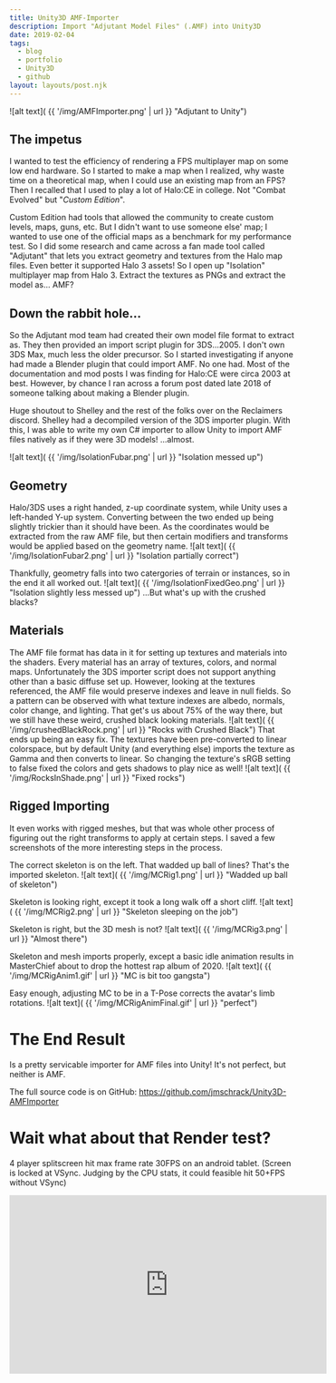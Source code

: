 ```yaml
---
title: Unity3D AMF-Importer
description: Import "Adjutant Model Files" (.AMF) into Unity3D
date: 2019-02-04
tags:
  - blog
  - portfolio
  - Unity3D
  - github
layout: layouts/post.njk
---
```


![alt text]( {{ '/img/AMFImporter.png' | url }} "Adjutant to Unity")


## The impetus
I wanted to test the efficiency of rendering a FPS multiplayer map on some low end hardware. So I started to make a map when I realized, why waste time on a theoretical map, when I could use an existing map from an FPS? Then I recalled that I used to play a lot of Halo:CE in college.  Not "Combat Evolved" but "_Custom Edition_". 

Custom Edition had tools that allowed the community to create custom levels, maps, guns, etc. But I didn't want to use someone else' map; I wanted to use one of the official maps as a benchmark for my performance test. So I did some research and came across a fan made tool called "Adjutant" that lets you extract geometry and textures from the Halo map files. Even better it supported Halo 3 assets! So I open up "Isolation" multiplayer map from Halo 3. Extract the textures as PNGs and extract the model as... AMF?

## Down the rabbit hole...
So the Adjutant mod team had created their own model file format to extract as.  They then provided an import script plugin for 3DS...2005.  I don't own 3DS Max, much less the older precursor. So I started investigating if anyone had made a Blender plugin that could import AMF.  No one had. Most of the documentation and mod posts I was finding for Halo:CE were circa 2003 at best. However, by chance I ran across a forum post dated late 2018 of someone talking about making a Blender plugin. 

Huge shoutout to Shelley and the rest of the folks over on the Reclaimers discord. Shelley had a decompiled version of the 3DS importer plugin. With this, I was able to write my own C# importer to allow Unity to import AMF files natively as if they were 3D models! ...almost.

![alt text]( {{ '/img/IsolationFubar.png' | url }} "Isolation messed up")

## Geometry

Halo/3DS uses a right handed, z-up coordinate system, while Unity uses a left-handed Y-up system.  Converting between the two ended up being slightly trickier than it should have been. As the coordinates would be extracted from the raw AMF file, but then certain modifiers and transforms would be applied based on the geometry name. 
![alt text]( {{ '/img/IsolationFubar2.png' | url }} "Isolation partially correct")

Thankfully, geometry falls into two catergories of terrain or instances, so in the end it all worked out.
![alt text]( {{ '/img/IsolationFixedGeo.png' | url }} "Isolation slightly less messed up")
...But what's up with the crushed blacks?

## Materials
The AMF file format has data in it for setting up textures and materials into the shaders. Every material has an array of textures, colors, and normal maps. Unfortunately the 3DS importer script does not support anything other than a basic diffuse set up. However, looking at the textures referenced, the AMF file would preserve indexes and leave in null fields. So a pattern can be observed with what texture indexes are albedo, normals, color change, and lighting. 
That get's us about 75% of the way there, but we still have these weird, crushed black looking materials.
![alt text]( {{ '/img/crushedBlackRock.png' | url }} "Rocks with Crushed Black")
That ends up being an easy fix.  The textures have been pre-converted to linear colorspace, but by default Unity (and everything else) imports the texture as Gamma and then converts to linear. So changing the texture's sRGB setting to false fixed the colors and gets shadows to play nice as well! 
![alt text]( {{ '/img/RocksInShade.png' | url }} "Fixed rocks")


## Rigged Importing
It even works with rigged meshes, but that was whole other process of figuring out the right transforms to apply at certain steps. I saved a few screenshots of the more interesting steps in the process.

The correct skeleton is on the left. That wadded up ball of lines? That's the imported skeleton.
![alt text]( {{ '/img/MCRig1.png' | url }} "Wadded up ball of skeleton")

Skeleton is looking right, except it took a long walk off a short cliff.
![alt text]( {{ '/img/MCRig2.png' | url }} "Skeleton sleeping on the job")

Skeleton is right, but the 3D mesh is not?
![alt text]( {{ '/img/MCRig3.png' | url }} "Almost there")

Skeleton and mesh imports properly, except a basic idle animation results in MasterChief about to drop the hottest rap album of 2020.
![alt text]( {{ '/img/MCRigAnim1.gif' | url }} "MC is bit too gangsta")

Easy enough, adjusting MC to be in a T-Pose corrects the avatar's limb rotations.
![alt text]( {{ '/img/MCRigAnimFinal.gif' | url }} "perfect")

# The End Result
Is a pretty servicable importer for AMF files into Unity! It's not perfect, but neither is AMF. 

The full source code is on GitHub:
https://github.com/jmschrack/Unity3D-AMFImporter 

# Wait what about that Render test?
4 player splitscreen hit max frame rate 30FPS on an android tablet. (Screen is locked at VSync. Judging by the CPU stats, it could feasible hit 50+FPS without VSync)
<iframe width="560" height="315" src="https://www.youtube.com/embed/7W2QDMUuvdY" frameborder="0" allow="accelerometer; autoplay; encrypted-media; gyroscope; picture-in-picture" allowfullscreen></iframe>